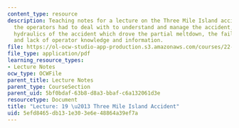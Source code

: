```yaml
---
content_type: resource
description: Teaching notes for a lecture on the Three Mile Island accident, what
  the operators had to deal with to understand and manage the accident, the thermal
  hydraulics of the accident which drove the partial meltdown, the failure of systems,
  and lack of operator knowledge and information.
file: https://ol-ocw-studio-app-production.s3.amazonaws.com/courses/22-091-nuclear-reactor-safety-spring-2008/5efd8465db131e303e6e48864a39ef7a_MIT22_091S08_lec19note.pdf
file_type: application/pdf
learning_resource_types:
- Lecture Notes
ocw_type: OCWFile
parent_title: Lecture Notes
parent_type: CourseSection
parent_uid: 5bf0bdaf-63b8-d8a3-bbaf-c6a132061d3e
resourcetype: Document
title: "Lecture: 19 \u2013 Three Mile Island Accident"
uid: 5efd8465-db13-1e30-3e6e-48864a39ef7a
---
```

